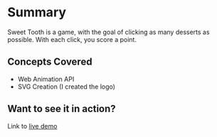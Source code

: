 # Summary

Sweet Tooth is a game, with the goal of clicking as many desserts as possible. With each click, you score a point.

## Concepts Covered

* Web Animation API
* SVG Creation (I created the logo)

## Want to see it in action?

Link to [live demo](https://hanahboles.github.io/sweet-tooth/)